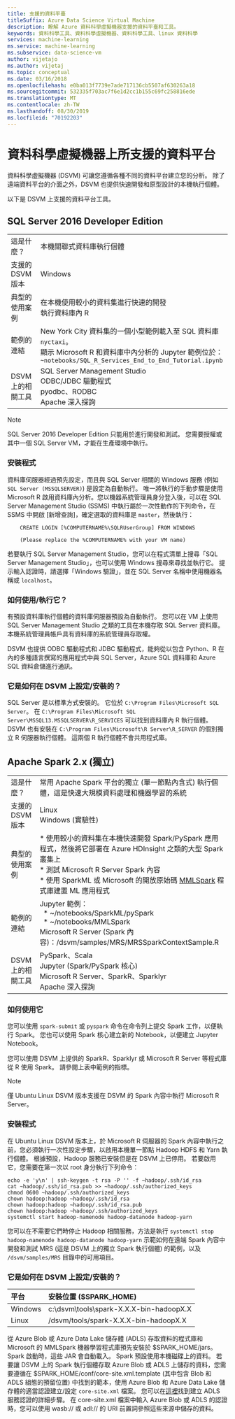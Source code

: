 ```yaml
---
title: 支援的資料平臺
titleSuffix: Azure Data Science Virtual Machine
description: 瞭解 Azure 資料科學虛擬機器支援的資料平臺和工具。
keywords: 資料科學工具、資料科學虛擬機器、資料科學工具、linux 資料科學
services: machine-learning
ms.service: machine-learning
ms.subservice: data-science-vm
author: vijetajo
ms.author: vijetaj
ms.topic: conceptual
ms.date: 03/16/2018
ms.openlocfilehash: e0ba013f7739e7ade717136cb5507af630263a18
ms.sourcegitcommit: 532335f703ac7f6e1d2cc1b155c69fc258816ede
ms.translationtype: MT
ms.contentlocale: zh-TW
ms.lasthandoff: 08/30/2019
ms.locfileid: "70192203"
---
```

# <a name="data-platforms-supported-on-the-data-science-virtual-machine"></a>資料科學虛擬機器上所支援的資料平台

資料科學虛擬機器 (DSVM) 可讓您遵循各種不同的資料平台建立您的分析。 除了遠端資料平台的介面之外，DSVM 也提供快速開發和原型設計的本機執行個體。 

以下是 DSVM 上支援的資料平台工具。 

## <a name="sql-server-2016-developer-edition"></a>SQL Server 2016 Developer Edition

| | |
| ------------- | ------------- |
| 這是什麼？   | 本機關聯式資料庫執行個體      |
| 支援的 DSVM 版本      | Windows      |
| 典型的使用案例      | 在本機使用較小的資料集進行快速的開發 <br/> 執行資料庫內 R   |
| 範例的連結      |    New York City 資料集的一個小型範例載入至 SQL 資料庫 `nyctaxi`。 <br/> 顯示 Microsoft R 和資料庫中內分析的 Jupyter 範例位於：<br/> `~notebooks/SQL_R_Services_End_to_End_Tutorial.ipynb`  |
| DSVM 上的相關工具       | SQL Server Management Studio <br/> ODBC/JDBC 驅動程式<br/> pyodbc、RODBC<br />Apache 深入探詢      |

> [!NOTE]
> SQL Server 2016 Developer Edition 只能用於進行開發和測試。 您需要授權或其中一個 SQL Server VM，才能在生產環境中執行。 


### <a name="setup"></a>安裝程式

資料庫伺服器經過預先設定，而且與 SQL Server 相關的 Windows 服務 (例如 `SQL Server (MSSQLSERVER)`) 是設定為自動執行。 唯一將執行的手動步驟是使用 Microsoft R 啟用資料庫內分析。您以機器系統管理員身分登入後，可以在 SQL Server Management Studio (SSMS) 中執行屬於一次性動作的下列命令，在 SSMS 中開啟 [新增查詢]，確定選取的資料庫是 `master`，然後執行： 

        CREATE LOGIN [%COMPUTERNAME%\SQLRUserGroup] FROM WINDOWS 

        (Please replace the %COMPUTERNAME% with your VM name)
       
若要執行 SQL Server Management Studio，您可以在程式清單上搜尋「SQL Server Management Studio」，也可以使用 Windows 搜尋來尋找並執行它。 提示輸入認證時，請選擇「Windows 驗證」，並在 SQL Server 名稱中使用機器名稱或 ```localhost```。 

### <a name="how-to-use--run-it"></a>如何使用/執行它？  

有預設資料庫執行個體的資料庫伺服器預設為自動執行。 您可以在 VM 上使用 SQL Server Management Studio 之類的工具在本機存取 SQL Server 資料庫。 本機系統管理員帳戶具有資料庫的系統管理員存取權。 

DSVM 也提供 ODBC 驅動程式和 JDBC 驅動程式，能夠從以包含 Python、R 在內的多種語言撰寫的應用程式中與 SQL Server，Azure SQL 資料庫和 Azure SQL 資料倉儲進行通訊。 

### <a name="how-is-it-configured--installed-on-the-dsvm"></a>它是如何在 DSVM 上設定/安裝的？ 

SQL Server 是以標準方式安裝的。 它位於 `C:\Program Files\Microsoft SQL Server`。 在 `C:\Program Files\Microsoft SQL Server\MSSQL13.MSSQLSERVER\R_SERVICES` 可以找到資料庫內 R 執行個體。 DSVM 也有安裝在 `C:\Program Files\Microsoft\R Server\R_SERVER` 的個別獨立 R 伺服器執行個體。 這兩個 R 執行個體不會共用程式庫。


## <a name="apache-spark-2x-standalone"></a>Apache Spark 2.x (獨立)

| | |
| ------------- | ------------- |
| 這是什麼？   | 常用 Apache Spark 平台的獨立 (單一節點內含式) 執行個體，這是快速大規模資料處理和機器學習的系統     |
| 支援的 DSVM 版本      | Linux <br /> Windows (實驗性)      |
| 典型的使用案例      | * 使用較小的資料集在本機快速開發 Spark/PySpark 應用程式，然後將它部署在 Azure HDInsight 之類的大型 Spark 叢集上<br/> * 測試 Microsoft R Server Spark 內容 <br />* 使用 SparkML 或 Microsoft 的開放原始碼 [MMLSpark](https://github.com/Azure/mmlspark) 程式庫建置 ML 應用程式  |
| 範例的連結      |    Jupyter 範例： <br />&nbsp;&nbsp;* ~/notebooks/SparkML/pySpark <br /> &nbsp;&nbsp;* ~/notebooks/MMLSpark <br /> Microsoft R Server (Spark 內容)：/dsvm/samples/MRS/MRSSparkContextSample.R |
| DSVM 上的相關工具       | PySpark、Scala<br/>Jupyter (Spark/PySpark 核心)<br/>Microsoft R Server、SparkR、Sparklyr <br />Apache 深入探詢      |

### <a name="how-to-use-it"></a>如何使用它
您可以使用 `spark-submit` 或 `pyspark` 命令在命令列上提交 Spark 工作，以便執行 Spark。 您也可以使用 Spark 核心建立新的 Notebook，以便建立 Jupyter Notebook。 

您可以使用 DSVM 上提供的 SparkR、Sparklyr 或 Microsoft R Server 等程式庫從 R 使用 Spark。 請參閱上表中範例的指標。 

> [!NOTE]
> 僅 Ubuntu Linux DSVM 版本支援在 DSVM 的 Spark 內容中執行 Microsoft R Server。 



### <a name="setup"></a>安裝程式
在 Ubuntu Linux DSVM 版本上，於 Microsoft R 伺服器的 Spark 內容中執行之前，您必須執行一次性設定步驟，以啟用本機單一節點 Hadoop HDFS 和 Yarn 執行個體。 根據預設，Hadoop 服務已安裝但是在 DSVM 上已停用。 若要啟用它，您需要在第一次以 root 身分執行下列命令︰

    echo -e 'y\n' | ssh-keygen -t rsa -P '' -f ~hadoop/.ssh/id_rsa
    cat ~hadoop/.ssh/id_rsa.pub >> ~hadoop/.ssh/authorized_keys
    chmod 0600 ~hadoop/.ssh/authorized_keys
    chown hadoop:hadoop ~hadoop/.ssh/id_rsa
    chown hadoop:hadoop ~hadoop/.ssh/id_rsa.pub
    chown hadoop:hadoop ~hadoop/.ssh/authorized_keys
    systemctl start hadoop-namenode hadoop-datanode hadoop-yarn

您可以在不需要它們時停止 Hadoop 相關服務，方法是執行 ```systemctl stop hadoop-namenode hadoop-datanode hadoop-yarn``` 示範如何在遠端 Spark 內容中開發和測試 MRS (這是 DSVM 上的獨立 Spark 執行個體) 的範例，以及 `/dsvm/samples/MRS` 目錄中的可用項目。 


### <a name="how-is-it-configured--installed-on-the-dsvm"></a>它是如何在 DSVM 上設定/安裝的？ 
|平台|安裝位置 ($SPARK_HOME)|
|:--------|:--------|
|Windows | c:\dsvm\tools\spark-X.X.X-bin-hadoopX.X|
|Linux   | /dsvm/tools/spark-X.X.X-bin-hadoopX.X|


從 Azure Blob 或 Azure Data Lake 儲存體 (ADLS) 存取資料的程式庫和 Microsoft 的 MMLSpark 機器學習程式庫預先安裝於 $SPARK_HOME/jars。 Spark 啟動時，這些 JAR 會自動載入。 Spark 預設使用本機磁碟上的資料。 若要讓 DSVM 上的 Spark  執行個體存取 Azure Blob 或 ADLS 上儲存的資料，您需要遵循在 $SPARK_HOME/conf/core-site.xml.template (其中包含 Blob 和 ADLS 組態的預留位置) 中找到的範本，使用 Azure Blob 和 Azure Data Lake 儲存體的適當認證建立/設定 `core-site.xml` 檔案。 您可以在[這裡](https://docs.microsoft.com/azure/data-lake-store/data-lake-store-authenticate-using-active-directory)找到建立 ADLS 服務認證的詳細步驟。 在 core-site.xml 檔案中輸入 Azure Blob 或 ADLS 的認證時，您可以使用 wasb:// 或 adl:// 的 URI 前置詞參照這些來源中儲存的資料。 

